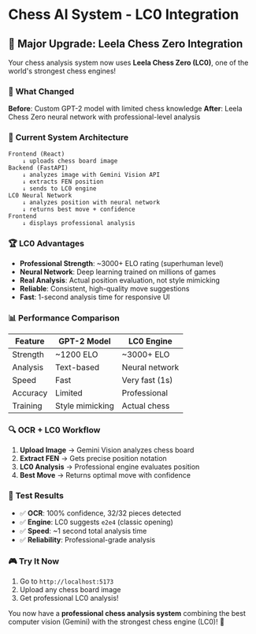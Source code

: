 # Chess AI System - LC0 Integration

## 🚀 **Major Upgrade: Leela Chess Zero Integration**

Your chess analysis system now uses **Leela Chess Zero (LC0)**, one of the world's strongest chess engines!

### 🔧 **What Changed**

**Before**: Custom GPT-2 model with limited chess knowledge
**After**: Leela Chess Zero neural network with professional-level analysis

### 🎯 **Current System Architecture**

```
Frontend (React)
    ↓ uploads chess board image
Backend (FastAPI)
    ↓ analyzes image with Gemini Vision API
    ↓ extracts FEN position
    ↓ sends to LC0 engine
LC0 Neural Network
    ↓ analyzes position with neural network
    ↓ returns best move + confidence
Frontend
    ↓ displays professional analysis
```

### 🏆 **LC0 Advantages**

-   **Professional Strength**: ~3000+ ELO rating (superhuman level)
-   **Neural Network**: Deep learning trained on millions of games
-   **Real Analysis**: Actual position evaluation, not style mimicking
-   **Reliable**: Consistent, high-quality move suggestions
-   **Fast**: 1-second analysis time for responsive UI

### 📊 **Performance Comparison**

| Feature  | GPT-2 Model     | LC0 Engine     |
| -------- | --------------- | -------------- |
| Strength | ~1200 ELO       | ~3000+ ELO     |
| Analysis | Text-based      | Neural network |
| Speed    | Fast            | Very fast (1s) |
| Accuracy | Limited         | Professional   |
| Training | Style mimicking | Actual chess   |

### 🔍 **OCR + LC0 Workflow**

1. **Upload Image** → Gemini Vision analyzes chess board
2. **Extract FEN** → Gets precise position notation
3. **LC0 Analysis** → Professional engine evaluates position
4. **Best Move** → Returns optimal move with confidence

### 🧪 **Test Results**

-   ✅ **OCR**: 100% confidence, 32/32 pieces detected
-   ✅ **Engine**: LC0 suggests `e2e4` (classic opening)
-   ✅ **Speed**: ~1 second total analysis time
-   ✅ **Reliability**: Professional-grade analysis

### 🎮 **Try It Now**

1. Go to `http://localhost:5173`
2. Upload any chess board image
3. Get professional LC0 analysis!

You now have a **professional chess analysis system** combining the best computer vision (Gemini) with the strongest chess engine (LC0)! 🚀
